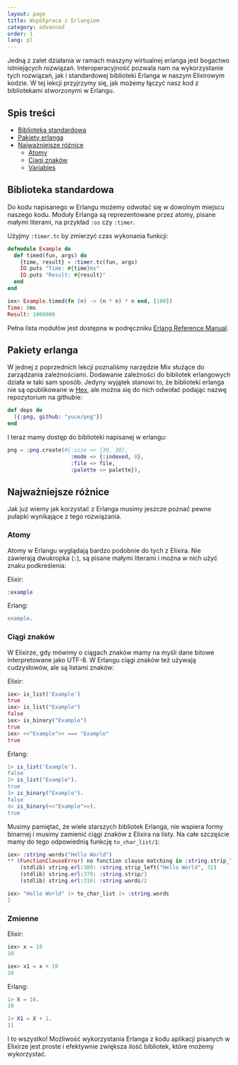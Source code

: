 ```yaml
---
layout: page
title: Współpraca z Erlangiem
category: advanced
order: 1
lang: pl
---
```


Jedną z zalet działania w ramach maszyny wirtualnej erlanga jest bogactwo istniejących rozwiązań.
Interoperacyjność pozwala nam na wykorzystanie tych rozwiązań, jak i standardowej biblioteki Erlanga w naszym
Elixirowym kodzie. W tej lekcji przyjrzymy się, jak możemy łączyć nasz kod z bibliotekami stworzonymi w Erlangu.

## Spis treści

- [Biblioteka standardowa](#Biblioteka-standardowa)
- [Pakiety erlanga](#Pakiety-erlanga)
- [Najważniejsze różnice](#Najważniejsze-różnice)
  - [Atomy](#atomy)
  - [Ciągi znaków](#ciągi-znaków)
  - [Variables](#Zmienne)


## Biblioteka standardowa

Do kodu napisanego w Erlangu możemy odwołać się w dowolnym miejscu naszego kodu. Moduły Erlanga są reprezentowane 
przez atomy, pisane małymi literami, na przykład `:os` czy `:timer`.

Użyjmy `:timer.tc` by zmierzyć czas wykonania funkcji:

```elixir
defmodule Example do
  def timed(fun, args) do
    {time, result} = :timer.tc(fun, args)
    IO.puts "Time: #{time}ms"
    IO.puts "Result: #{result}"
  end
end

iex> Example.timed(fn (n) -> (n * n) * n end, [100])
Time: 8ms
Result: 1000000
```

Pełna lista modułów jest dostępna w podręczniku [Erlang Reference Manual](http://erlang.org/doc/apps/stdlib/).

## Pakiety erlanga

W jednej z poprzednich lekcji poznaliśmy narzędzie Mix służące do zarządzania zależnościami. Dodawanie zależności do 
bibliotek erlangowych działa w taki sam sposób. Jedyny wyjątek stanowi to, że biblioteki erlanga nie są opublikowane 
w [Hex](https://hex.pm), ale można się do nich odwołać podając nazwę repozytorium na githubie:


```elixir
def deps do
  [{:png, github: "yuce/png"}]
end
```

I teraz mamy dostęp do biblioteki napisanej w erlangu:

```elixir
png = :png.create(#{:size => {30, 30},
                    :mode => {:indexed, 8},
                    :file => file,
                    :palette => palette}),
```

## Najważniejsze różnice 

Jak już wiemy jak korzystać z Erlanga musimy jeszcze poznać pewne pułapki wynikające z tego rozwiązania.

### Atomy

Atomy w Erlangu wyglądają bardzo podobnie do tych z Elixira. Nie zawierają dwukropka (`:`), są pisane małymi literami
 i można w nich użyć znaku podkreślenia:

Elixir:

```elixir
:example
```

Erlang:

```erlang
example.
```

### Ciągi znaków

W Elixirze, gdy mówimy o ciągach znaków mamy na myśli dane bitowe interpretowane jako UTF-8. W Erlangu ciągi znaków 
też używają cudzysłowów, ale są listami znaków:

Elixir:

```elixir
iex> is_list('Example')
true
iex> is_list("Example")
false
iex> is_binary("Example")
true
iex> <<"Example">> === "Example"
true
```

Erlang:

```erlang
1> is_list('Example').
false
2> is_list("Example").
true
3> is_binary("Example").
false
4> is_binary(<<"Example">>).
true
```

Musimy pamiętać, że wiele starszych bibliotek Erlanga, nie wspiera formy binarnej i musimy zamienić ciągi znaków z 
Elixira na listy.  Na całe szczęście mamy do tego odpowiednią funkcję `to_char_list/1`:

```elixir
iex> :string.words("Hello World")
** (FunctionClauseError) no function clause matching in :string.strip_left/2
    (stdlib) string.erl:380: :string.strip_left("Hello World", 32)
    (stdlib) string.erl:378: :string.strip/3
    (stdlib) string.erl:316: :string.words/2

iex> "Hello World" |> to_char_list |> :string.words
2
```

### Zmienne

Elixir:

```elixir
iex> x = 10
10

iex> x1 = x + 10
20
```

Erlang:

```erlang
1> X = 10.
10

2> X1 = X + 1.
11
```

I to wszystko! Możliwość wykorzystania Erlanga z kodu aplikacji pisanych w Elixirze jest proste i efektywnie zwiększa
 ilość bibliotek, które możemy wykorzystać.
